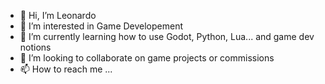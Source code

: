 - 👋 Hi, I’m Leonardo
- 👀 I’m interested in Game Developement
- 🌱 I’m currently learning how to use Godot, Python, Lua... and game dev notions
- 💞️ I’m looking to collaborate on game projects or commissions
- 📫 How to reach me ...

<!---
Dosha-xyl/Dosha-xyl is a ✨ special ✨ repository because its `README.md` (this file) appears on your GitHub profile.
You can click the Preview link to take a look at your changes.
--->
